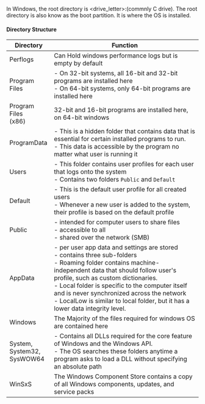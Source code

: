 
In Windows, the root directory is <drive_letter>:\(commnly C drive). The root directory is also know as the boot partition. It is where the OS is installed. 



#### Directory Structure


| Directory                        | Function                                                                                                                                                                                                                                                                                                                                                                                     |
| -------------------------------- | -------------------------------------------------------------------------------------------------------------------------------------------------------------------------------------------------------------------------------------------------------------------------------------------------------------------------------------------------------------------------------------------- |
| Perflogs                         | Can Hold windows performance logs but is empty by default                                                                                                                                                                                                                                                                                                                                    |
| Program Files                    | - On 32-bit systems, all 16-bit and 32-bit programs are installed here<br>- On 64-bit systems, only 64-bit programs are installed here                                                                                                                                                                                                                                                       |
| Program Files<br>(x86)           | 32-bit and 16-bit programs are installed here, on 64-bit windows                                                                                                                                                                                                                                                                                                                             |
| ProgramData                      | - This is a hidden folder that contains data that is essential for certain installed programs to run.<br>- This data is accessible by the program no matter what user is running it                                                                                                                                                                                                          |
| Users                            | - This folder contains user profiles for each user that logs onto the system<br>- Contains two folders `Public` and `Default`                                                                                                                                                                                                                                                                |
| Default                          | - This is the default user profile for all created users<br>- Whenever a new user is added to the system, their profile is based on the default profile                                                                                                                                                                                                                                      |
| Public                           | - intended for computer users to share files<br>- accessible to all<br>- shared over the network (SMB)                                                                                                                                                                                                                                                                                       |
| AppData                          | - per user app data and settings are stored <br>- contains three sub-folders<br>- Roaming folder contains machine-independent data that should follow user's profile, such as custom dictionaries.<br>- Local folder is specific to the computer itself and is never synchronized across the network<br>- LocalLow is similar to local folder, but it has a lower data integrity level. <br> |
| Windows                          | The Majority of the files required for windows OS are contained here                                                                                                                                                                                                                                                                                                                         |
| System,<br>System32,<br>SysWOW64 | - Contains all DLLs required for the core feature of Windows and the Windows API.<br>- The OS searches these folders anytime a program asks to load a DLL without specifying an absolute path                                                                                                                                                                                                |
| WinSxS                           | The Windows Component Store contains a copy of all Windows components, updates, and service packs                                                                                                                                                                                                                                                                                            |



